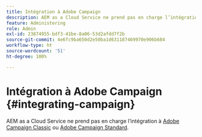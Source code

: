 ```yaml
---
title: Intégration à Adobe Campaign
description: AEM as a Cloud Service ne prend pas en charge l’intégration AEM-Campaign.
feature: Administering
role: Admin
exl-id: 23874955-bdf3-41be-8a06-53d2afdd7f2b
source-git-commit: 4e6fc9ba650d2e50ba1d631187469970e906b684
workflow-type: ht
source-wordcount: '51'
ht-degree: 100%

---
```



# Intégration à Adobe Campaign {#integrating-campaign}

AEM as a Cloud Service ne prend pas en charge l’intégration à [Adobe Campaign Classic](https://experienceleague.adobe.com/docs/experience-manager-65/administering/integration/campaignonpremise.html?lang=fr) ou [Adobe Campaign Standard](https://experienceleague.adobe.com/docs/experience-manager-65/administering/integration/campaignstandard.html?lang=fr).
